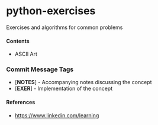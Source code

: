 # python-exercises
Exercises and algorithms for common problems

#### Contents
* ASCII Art

### Commit Message Tags

* [**NOTES**] - Accompanying notes discussing the concept
* [**EXER**] - Implementation of the concept

#### References
* https://www.linkedin.com/learning
